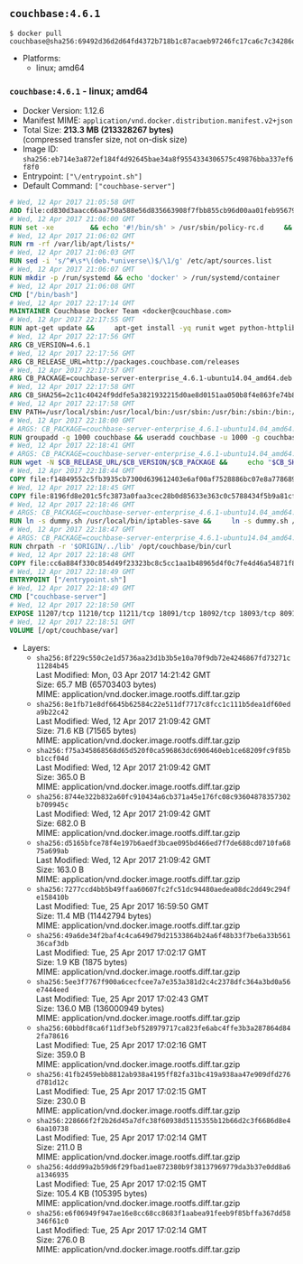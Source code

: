 ## `couchbase:4.6.1`

```console
$ docker pull couchbase@sha256:69492d36d2d64fd4372b718b1c87acaeb97246fc17ca6c7c34286d52cd7fd7df
```

-	Platforms:
	-	linux; amd64

### `couchbase:4.6.1` - linux; amd64

-	Docker Version: 1.12.6
-	Manifest MIME: `application/vnd.docker.distribution.manifest.v2+json`
-	Total Size: **213.3 MB (213328267 bytes)**  
	(compressed transfer size, not on-disk size)
-	Image ID: `sha256:eb714e3a872ef184f4d92645bae34a8f9554334306575c49876bba337ef6f8f0`
-	Entrypoint: `["\/entrypoint.sh"]`
-	Default Command: `["couchbase-server"]`

```dockerfile
# Wed, 12 Apr 2017 21:05:58 GMT
ADD file:cd830d3aacc66aa750a588e56d835663908f7fbb855cb96d00aa01feb9567948 in / 
# Wed, 12 Apr 2017 21:06:00 GMT
RUN set -xe 		&& echo '#!/bin/sh' > /usr/sbin/policy-rc.d 	&& echo 'exit 101' >> /usr/sbin/policy-rc.d 	&& chmod +x /usr/sbin/policy-rc.d 		&& dpkg-divert --local --rename --add /sbin/initctl 	&& cp -a /usr/sbin/policy-rc.d /sbin/initctl 	&& sed -i 's/^exit.*/exit 0/' /sbin/initctl 		&& echo 'force-unsafe-io' > /etc/dpkg/dpkg.cfg.d/docker-apt-speedup 		&& echo 'DPkg::Post-Invoke { "rm -f /var/cache/apt/archives/*.deb /var/cache/apt/archives/partial/*.deb /var/cache/apt/*.bin || true"; };' > /etc/apt/apt.conf.d/docker-clean 	&& echo 'APT::Update::Post-Invoke { "rm -f /var/cache/apt/archives/*.deb /var/cache/apt/archives/partial/*.deb /var/cache/apt/*.bin || true"; };' >> /etc/apt/apt.conf.d/docker-clean 	&& echo 'Dir::Cache::pkgcache ""; Dir::Cache::srcpkgcache "";' >> /etc/apt/apt.conf.d/docker-clean 		&& echo 'Acquire::Languages "none";' > /etc/apt/apt.conf.d/docker-no-languages 		&& echo 'Acquire::GzipIndexes "true"; Acquire::CompressionTypes::Order:: "gz";' > /etc/apt/apt.conf.d/docker-gzip-indexes 		&& echo 'Apt::AutoRemove::SuggestsImportant "false";' > /etc/apt/apt.conf.d/docker-autoremove-suggests
# Wed, 12 Apr 2017 21:06:02 GMT
RUN rm -rf /var/lib/apt/lists/*
# Wed, 12 Apr 2017 21:06:03 GMT
RUN sed -i 's/^#\s*\(deb.*universe\)$/\1/g' /etc/apt/sources.list
# Wed, 12 Apr 2017 21:06:07 GMT
RUN mkdir -p /run/systemd && echo 'docker' > /run/systemd/container
# Wed, 12 Apr 2017 21:06:08 GMT
CMD ["/bin/bash"]
# Wed, 12 Apr 2017 22:17:14 GMT
MAINTAINER Couchbase Docker Team <docker@couchbase.com>
# Wed, 12 Apr 2017 22:17:55 GMT
RUN apt-get update &&     apt-get install -yq runit wget python-httplib2 chrpath     lsof lshw sysstat net-tools numactl  &&     apt-get autoremove && apt-get clean &&     rm -rf /var/lib/apt/lists/* /tmp/* /var/tmp/*
# Wed, 12 Apr 2017 22:17:56 GMT
ARG CB_VERSION=4.6.1
# Wed, 12 Apr 2017 22:17:56 GMT
ARG CB_RELEASE_URL=http://packages.couchbase.com/releases
# Wed, 12 Apr 2017 22:17:57 GMT
ARG CB_PACKAGE=couchbase-server-enterprise_4.6.1-ubuntu14.04_amd64.deb
# Wed, 12 Apr 2017 22:17:58 GMT
ARG CB_SHA256=2c11c40424f9ddfe5a3821932215d0ae8d0151aa050b8f4e863fe74b88b988bf
# Wed, 12 Apr 2017 22:17:58 GMT
ENV PATH=/usr/local/sbin:/usr/local/bin:/usr/sbin:/usr/bin:/sbin:/bin:/opt/couchbase/bin:/opt/couchbase/bin/tools:/opt/couchbase/bin/install
# Wed, 12 Apr 2017 22:18:00 GMT
# ARGS: CB_PACKAGE=couchbase-server-enterprise_4.6.1-ubuntu14.04_amd64.deb CB_RELEASE_URL=http://packages.couchbase.com/releases CB_SHA256=2c11c40424f9ddfe5a3821932215d0ae8d0151aa050b8f4e863fe74b88b988bf CB_VERSION=4.6.1
RUN groupadd -g 1000 couchbase && useradd couchbase -u 1000 -g couchbase -M
# Wed, 12 Apr 2017 22:18:41 GMT
# ARGS: CB_PACKAGE=couchbase-server-enterprise_4.6.1-ubuntu14.04_amd64.deb CB_RELEASE_URL=http://packages.couchbase.com/releases CB_SHA256=2c11c40424f9ddfe5a3821932215d0ae8d0151aa050b8f4e863fe74b88b988bf CB_VERSION=4.6.1
RUN wget -N $CB_RELEASE_URL/$CB_VERSION/$CB_PACKAGE &&     echo "$CB_SHA256  $CB_PACKAGE" | sha256sum -c - &&     dpkg -i ./$CB_PACKAGE && rm -f ./$CB_PACKAGE
# Wed, 12 Apr 2017 22:18:44 GMT
COPY file:f14849552c5fb3935cb7300d639612403e6af00af7528886bc07e8a778689a7e in /etc/service/couchbase-server/run 
# Wed, 12 Apr 2017 22:18:45 GMT
COPY file:8196fd8e201c5fc3873a0faa3cec28b0d85633e363c0c5788434f5b9a81cfa5b in /usr/local/bin/ 
# Wed, 12 Apr 2017 22:18:46 GMT
# ARGS: CB_PACKAGE=couchbase-server-enterprise_4.6.1-ubuntu14.04_amd64.deb CB_RELEASE_URL=http://packages.couchbase.com/releases CB_SHA256=2c11c40424f9ddfe5a3821932215d0ae8d0151aa050b8f4e863fe74b88b988bf CB_VERSION=4.6.1
RUN ln -s dummy.sh /usr/local/bin/iptables-save &&     ln -s dummy.sh /usr/local/bin/lvdisplay &&     ln -s dummy.sh /usr/local/bin/vgdisplay &&     ln -s dummy.sh /usr/local/bin/pvdisplay
# Wed, 12 Apr 2017 22:18:47 GMT
# ARGS: CB_PACKAGE=couchbase-server-enterprise_4.6.1-ubuntu14.04_amd64.deb CB_RELEASE_URL=http://packages.couchbase.com/releases CB_SHA256=2c11c40424f9ddfe5a3821932215d0ae8d0151aa050b8f4e863fe74b88b988bf CB_VERSION=4.6.1
RUN chrpath -r '$ORIGIN/../lib' /opt/couchbase/bin/curl
# Wed, 12 Apr 2017 22:18:48 GMT
COPY file:cc6a884f330c854d49f23323bc8c5cc1aa1b48965d4f0c7fe4d46a54871f866f in / 
# Wed, 12 Apr 2017 22:18:49 GMT
ENTRYPOINT ["/entrypoint.sh"]
# Wed, 12 Apr 2017 22:18:49 GMT
CMD ["couchbase-server"]
# Wed, 12 Apr 2017 22:18:50 GMT
EXPOSE 11207/tcp 11210/tcp 11211/tcp 18091/tcp 18092/tcp 18093/tcp 8091/tcp 8092/tcp 8093/tcp 8094/tcp
# Wed, 12 Apr 2017 22:18:51 GMT
VOLUME [/opt/couchbase/var]
```

-	Layers:
	-	`sha256:8f229c550c2e1d5736aa23d1b3b5e10a70f9db72e4246867fd73271c11284b45`  
		Last Modified: Mon, 03 Apr 2017 14:21:42 GMT  
		Size: 65.7 MB (65703403 bytes)  
		MIME: application/vnd.docker.image.rootfs.diff.tar.gzip
	-	`sha256:8e1fb71e8df6645b62584c22e511df7717c8fcc1c111b5dea1df60eda9b22c42`  
		Last Modified: Wed, 12 Apr 2017 21:09:42 GMT  
		Size: 71.6 KB (71565 bytes)  
		MIME: application/vnd.docker.image.rootfs.diff.tar.gzip
	-	`sha256:f75a345868568d65d520f0ca596863dc6906460eb1ce68209fc9f85bb1ccf04d`  
		Last Modified: Wed, 12 Apr 2017 21:09:42 GMT  
		Size: 365.0 B  
		MIME: application/vnd.docker.image.rootfs.diff.tar.gzip
	-	`sha256:8744e322b832a60fc910434a6cb371a45e176fc08c93604878357302b709945c`  
		Last Modified: Wed, 12 Apr 2017 21:09:42 GMT  
		Size: 682.0 B  
		MIME: application/vnd.docker.image.rootfs.diff.tar.gzip
	-	`sha256:d5165bfce78f4e197b6aedf3bcae095bd466ed7f7de688cd0710fa6875a699ab`  
		Last Modified: Wed, 12 Apr 2017 21:09:42 GMT  
		Size: 163.0 B  
		MIME: application/vnd.docker.image.rootfs.diff.tar.gzip
	-	`sha256:7277ccd4bb5b49ffaa60607fc2fc51dc94480aedea08dc2dd49c294fe158410b`  
		Last Modified: Tue, 25 Apr 2017 16:59:50 GMT  
		Size: 11.4 MB (11442794 bytes)  
		MIME: application/vnd.docker.image.rootfs.diff.tar.gzip
	-	`sha256:49a6de34f2baf4c4ca649d79d21533864b24a6f48b33f7be6a33b56136caf3db`  
		Last Modified: Tue, 25 Apr 2017 17:02:17 GMT  
		Size: 1.9 KB (1875 bytes)  
		MIME: application/vnd.docker.image.rootfs.diff.tar.gzip
	-	`sha256:5ee3f7767f900a6cecfcee7a7e353a381d2c4c2378dfc364a3bd0a56e7444eed`  
		Last Modified: Tue, 25 Apr 2017 17:02:43 GMT  
		Size: 136.0 MB (136000949 bytes)  
		MIME: application/vnd.docker.image.rootfs.diff.tar.gzip
	-	`sha256:60bbdf8ca6f11df3ebf528979717ca823fe6abc4ffe3b3a287864d842fa78616`  
		Last Modified: Tue, 25 Apr 2017 17:02:16 GMT  
		Size: 359.0 B  
		MIME: application/vnd.docker.image.rootfs.diff.tar.gzip
	-	`sha256:41fb2459ebb8812ab938a4195ff82fa31bc419a938aa47e909dfd276d781d12c`  
		Last Modified: Tue, 25 Apr 2017 17:02:15 GMT  
		Size: 230.0 B  
		MIME: application/vnd.docker.image.rootfs.diff.tar.gzip
	-	`sha256:228666f2f2b26d45a7dfc38f60938d5115355b12b66d2c3f6686d8e46aa10738`  
		Last Modified: Tue, 25 Apr 2017 17:02:14 GMT  
		Size: 211.0 B  
		MIME: application/vnd.docker.image.rootfs.diff.tar.gzip
	-	`sha256:4ddd99a2b59d6f29fbad1ae872380b9f38137969779da3b37e0dd8a6a1346935`  
		Last Modified: Tue, 25 Apr 2017 17:02:15 GMT  
		Size: 105.4 KB (105395 bytes)  
		MIME: application/vnd.docker.image.rootfs.diff.tar.gzip
	-	`sha256:e6f06949f947ae16e8cc68cc8683f1aabea91feeb9f85bffa367dd58346f61c0`  
		Last Modified: Tue, 25 Apr 2017 17:02:14 GMT  
		Size: 276.0 B  
		MIME: application/vnd.docker.image.rootfs.diff.tar.gzip
